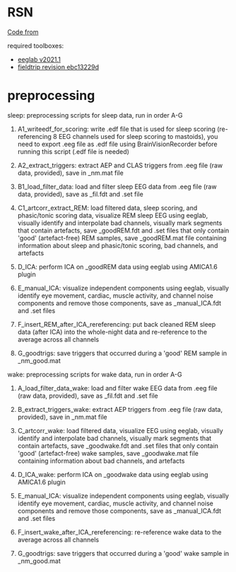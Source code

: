 # RSN

[Code from](https://github.com/valeriajaramillo/RSN/)

required toolboxes: 

- [eeglab v2021.1](https://sccn.ucsd.edu/eeglab/download.php)
- [fieldtrip revision ebc13229d](https://www.fieldtriptoolbox.org/) 


# preprocessing

sleep: preprocessing scripts for sleep data, run in order A-G

1. A1_writeedf_for_scoring: write .edf file that is used for sleep scoring (re-referencing 8 EEG channels used for sleep scoring to mastoids), you need to export .eeg file as .edf file using BrainVisionRecorder before running this script (.edf file is needed)

2. A2_extract_triggers: extract AEP and CLAS triggers from .eeg file (raw data, provided), save in _nm.mat file

3. B1_load_filter_data: load and filter sleep EEG data from .eeg file (raw data, provided), save as _fil.fdt and .set file

4. C1_artcorr_extract_REM: load filtered data, sleep scoring, and phasic/tonic scoring data, visualize REM sleep EEG using eeglab, visually identify and interpolate bad channels, visually mark segments that contain artefacts, save _goodREM.fdt and .set files that only contain 'good' (artefact-free) REM samples, save _goodREM.mat file containing information about sleep and phasic/tonic scoring, bad channels, and artefacts

5. D_ICA: perform ICA on _goodREM data using eeglab using AMICA1.6 plugin

6. E_manual_ICA: visualize independent components using eeglab, visually identify eye movement, cardiac, muscle activity, and channel noise components and remove those components, save as _manual_ICA.fdt and .set files

7. F_insert_REM_after_ICA_rereferencing: put back cleaned REM sleep data (after ICA) into the whole-night data and re-reference to the average across all channels

8. G_goodtrigs: save triggers that occurred during a 'good' REM sample in _nm_good.mat


wake: preprocessing scripts for wake data, run in order A-G

1. A_load_filter_data_wake: load and filter wake EEG data from .eeg file (raw data, provided), save as _fil.fdt and .set file

2. B_extract_triggers_wake: extract AEP triggers from .eeg file (raw data, provided), save in _nm.mat file

3. C_artcorr_wake: load filtered data, visualize EEG using eeglab, visually identify and interpolate bad channels, visually mark segments that contain artefacts, save _goodwake.fdt and .set files that only contain 'good' (artefact-free) wake samples, save _goodwake.mat file containing information about bad channels, and artefacts

4. D_ICA_wake: perform ICA on _goodwake data using eeglab using AMICA1.6 plugin

5. E_manual_ICA: visualize independent components using eeglab, visually identify eye movement, cardiac, muscle activity, and channel noise components and remove those components, save as _manual_ICA.fdt and .set files

6. F_insert_wake_after_ICA_rereferencing: re-reference wake data to the average across all channels

7. G_goodtrigs: save triggers that occurred during a 'good' wake sample in _nm_good.mat














